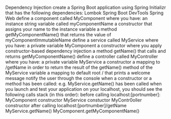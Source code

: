 Dependency Injection
create a Spring Boot application using Spring Initializr that has the following dependencies:
Lombok
Spring Boot DevTools
Spring Web
define a component called MyComponent where you have:
an instance string variable called myComponentName
a constructor that assigns your name to the instance variable
a method getMyComponentName() that returns the value of myComponentImmutableName
define a service called MyService where you have:
a private variable MyComponent
a constructor where you apply constructor-based dependency injection
a method getName() that calls and returns getMyComponentName()
define a controller called MyController where you have:
a private variable MyService
a constructor
a mapping to /getName in order to return the result of the getName() method of the MyService variable
a mapping to default root / that prints a welcome message
notify the user through the console when a constructor or a method has been called:
e.g. MyService.getName() has been called
when you launch and test your application on your localhost, you should see the following calls stack (in this order):
before calling localhost:[portnumber]:
MyComponent constructor
MyService constuctor
MyContr0oller constructor
after calling localhost:[portnumber]/getName
MyService.getName()
MyComponent.getMyComponentName()
